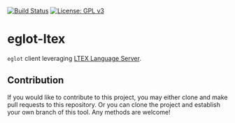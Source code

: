 [![Build Status](https://travis-ci.com/emacs-languagetool/eglot-languagetool.svg?branch=master)](https://travis-ci.com/emacs-languagetool/eglot-languagetool)
[![License: GPL v3](https://img.shields.io/badge/License-GPL%20v3-blue.svg)](https://www.gnu.org/licenses/gpl-3.0)

# eglot-ltex

`eglot` client leveraging [LTEX Language Server](https://github.com/valentjn/ltex-ls).

## Contribution

If you would like to contribute to this project, you may either
clone and make pull requests to this repository. Or you can
clone the project and establish your own branch of this tool.
Any methods are welcome!
